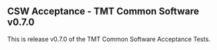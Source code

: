 ## CSW Acceptance - TMT Common Software v0.7.0

This is release v0.7.0 of the TMT Common Software Acceptance Tests.
